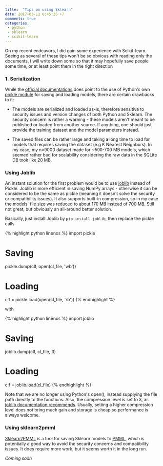 ```yaml
---
title:  "Tips on using Sklearn"
date: 2017-03-11 0:45:36 +7
comments: true
categories:
 - python
 - sklearn
 - scikit-learn
---
```

On my recent endeavors, I did gain some experience with Scikit-learn. Seeing as several of these tips won't be so obvious with reading only the documents, I will write down some so that it may hopefully save people some time, or at least point them in the right direction

### 1. Serialization

While the [official documentations](http://scikit-learn.org/stable/modules/model_persistence.html) does point to the use of Python's own [pickle module](https://docs.python.org/3/library/pickle.html) for saving and loading models, there are certain drawbacks to it:

- The models are serialized and loaded as-is, therefore sensitive to security issues and version changes of both Python and Sklearn. The security concern is rather a warning - these models aren't meant to be published or loaded from another source. If anything, one should just provide the training dataset and the model parameters instead.

- The saved files can be rather large and taking a long time to load for models that requires saving the dataset (e.g K Nearest Neighbors). In my case, my n=9000 dataset made for ~500-700 MB models, which seemed rather bad for scalability considering the raw data in the SQLite DB took like 20 MB.

### Using Joblib

An instant solution for the first problem would be to use [joblib](https://pypi.python.org/pypi/joblib) instead of Pickle. Joblib is more efficient in saving NumPy arrays - otherwise it can be considered to be the same as pickle (meaning it doesn't solve the security or compatibility issues). It also supports built-in compression, so in my case the models' file size was reduced to about 170 MB instead of 700 MB. Still not great, but obviously an all-around better solution.

Basically, just install Joblib by `pip install joblib`, then replace the pickle calls

{% highlight python linenos %}
import pickle

# Saving
pickle.dump(clf, open(cl_file, 'wb'))

# Loading
clf = pickle.load(open(cl_file, 'rb'))
{% endhighlight %}

with

{% highlight python linenos %}
import joblib

# Saving
joblib.dump(clf, cl_file, 3)

# Loading
clf = joblib.load(cl_file)
{% endhighlight %}

Note that we are no longer using Python's open(), instead supplying the file path directly to the functions. Also, the compression level is set to 3, as [joblib documentation recommends](https://pythonhosted.org/joblib/generated/joblib.dump.html). Usually, setting a higher compression level does not bring much gain and storage is cheap so performance is always welcome.

### Using sklearn2pmml

[Sklearn2PMML](https://github.com/jpmml/sklearn2pmml) is a tool for saving Sklearn models to [PMML](https://en.wikipedia.org/wiki/Predictive_Model_Markup_Language), which is potentially a good way to avoid the security concerns and compatibility issues. It does require more work, but it seems worth it in the long run.

*Coming soon*
